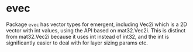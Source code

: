 # evec

Package `evec` has vector types for emergent, including Vec2i which is a 2D vector with int values, using the API based on mat32.Vec2i. This is distinct from mat32.Vec2i because it uses int instead of int32, and the int is significantly easier to deal with for layer sizing params etc.


